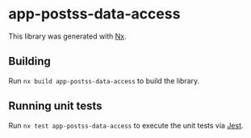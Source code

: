 # app-postss-data-access

This library was generated with [Nx](https://nx.dev).

## Building

Run `nx build app-postss-data-access` to build the library.

## Running unit tests

Run `nx test app-postss-data-access` to execute the unit tests via [Jest](https://jestjs.io).
